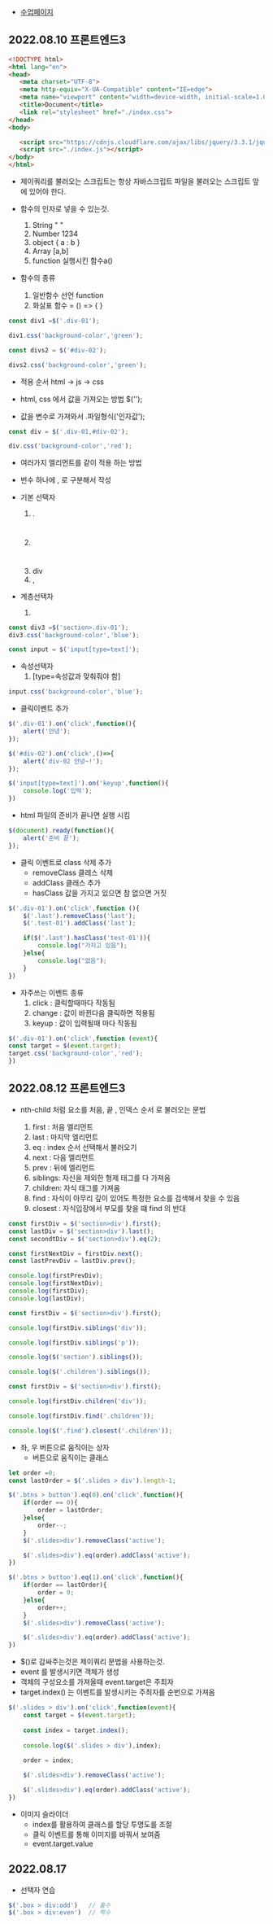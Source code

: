 - [수업페이지](https://to2.kr/dYb)

## 2022.08.10 프론트엔드3
 ```html
<!DOCTYPE html>
<html lang="en">
<head>
    <meta charset="UTF-8">
    <meta http-equiv="X-UA-Compatible" content="IE=edge">
    <meta name="viewport" content="width=device-width, initial-scale=1.0">
    <title>Document</title>
    <link rel="stylesheet" href="./index.css">
</head>
<body>

    <script src="https://cdnjs.cloudflare.com/ajax/libs/jquery/3.3.1/jquery.min.js"></script> <!--제이쿼리 실행-->
    <script src="./index.js"></script>
</body>
</html>
```
- 제이쿼리를 불러오는 스크립트는 항상 자바스크립트 파일을 불러오는 스크립트 앞에 있어야 한다.


- 함수의 인자로 넣을 수 있는것.
    1. String "    "
    2. Number 1234
    3. object  { a : b }
    4. Array [a,b]
    5. function 실행시킨 함수a()

- 함수의 종류
    1. 일반함수 선언 function
    2. 화살표 함수 = () => { }
```js
const div1 =$('.div-01');

div1.css('background-color','green');

const divs2 = $('#div-02');

divs2.css('background-color','green');
```
- 적용 순서 html -> js -> css

- html, css 에서 값을 가져오는 방법 $('');
- 값을 변수로 가져와서 .파일형식('인자값');

```js
const div = $('.div-01,#div-02');

div.css('background-color','red');
```
- 여러가지 엘리먼트를 같이 적용 하는 방법
- 번수 하나에 , 로 구분해서 작성

- 기본 선택자
    1. .
    2. #
    3. div
    4. ,


- 계층선택자
    1. >

```js
const div3 =$('section>.div-01');
div3.css('background-color','blue');

const input = $('input[type=text]');
```

- 속성선택자
    1. [type=속성값과 맞춰줘야 함]
```js
input.css('background-color','blue');
```

- 클릭이벤트 추가 

```js
$('.div-01').on('click',function(){
    alert('안녕');
});

$('#div-02').on('click',()=>{
    alert('div-02 안녕~!');
});

$('input[type=text]').on('keyup',function(){
    console.log('입력');
})
```
- html 파일의 준비가 끝나면 실행 시킴
```js
$(document).ready(function(){
    alert('준비 끝');
});
```

- 클릭 이벤트로 class 삭제 추가
    - removeClass 클레스 삭제
    - addClass 클래스 추가
    - hasClass 값을 가지고 있으면 참 없으면 거짓
```js
$('.div-01').on('click',function (){
    $('.last').removeClass('last');
    $('.test-01').addClass('last');

    if($('.last').hasClass('test-01')){
        console.log("가지고 있음");
    }else{
        console.log("없음");
    }
})
```

- 자주쓰는 이벤트 종류
    1. click : 클릭할때마다 작동됨
    2. change : 값이 바뀐다음 클릭하면 적용됨 
    3. keyup : 값이 입력될때 마다 작동됨


```js
$('.div-01').on('click',function (event){
const target = $(event.target);
target.css('background-color','red');
})
```

## 2022.08.12 프론트엔드3

- nth-child 처럼 요소를 처음, 끝 , 인덱스 순서 로 불러오는 문법

    1. first   : 처음 엘리먼트
    2. last    : 마지막 엘리먼트
    3. eq      : index 순서 선택해서 불러오기
    4. next    : 다음 엘리먼트
    5. prev    : 뒤에 엘리먼트
    6. siblings: 자신을 제외한 형제 태그를 다 가져옴
    7. children: 자식 태그를 가져옴
    8. find    : 자식이 아무리 깊이 있어도 특정한 요소를 검색해서 찾을 수 있음
    9. closest : 자식입장에서 부모를 찾을 떄 find 의 반대
```js
const firstDiv = $('section>div').first();
const lastDiv = $('section>div').last();
const secondtDiv = $('section>div').eq(2);

const firstNextDiv = firstDiv.next();
const lastPrevDiv = lastDiv.prev();

console.log(firstPrevDiv);
console.log(firstNextDiv);
console.log(firstDiv);
console.log(lastDiv);

const firstDiv = $('section>div').first();

console.log(firstDiv.siblings('div'));

console.log(firstDiv.siblings('p'));

console.log($('section').siblings());

console.log($('.children').siblings());

const firstDiv = $('section>div').first();

console.log(firstDiv.children('div'));

console.log(firstDiv.find('.children'));

console.log($('.find').closest('.children'));
```

- 좌, 우 버튼으로 움직이는 상자
    - 버튼으로 움직이는 클래스
```js
let order =0;
const lastOrder = $('.slides > div').length-1;

$('.btns > button').eq(0).on('click',function(){
    if(order == 0){
        order = lastOrder;
    }else{
        order--;
    }
    $('.slides>div').removeClass('active');

    $('.slides>div').eq(order).addClass('active');
})

$('.btns > button').eq(1).on('click',function(){
    if(order == lastOrder){
        order = 0;
    }else{
        order++;
    }
    $('.slides>div').removeClass('active');

    $('.slides>div').eq(order).addClass('active');
})
```
- $()로 감싸주는것은 제이쿼리 문법을 사용하는것.
- event 를 발생시키면 객체가 생성
- 객체의 구성요소를 가져올때 event.target은 주최자
- target.index() 는 이벤트를 발생시키는 주최자를 순번으로 가져옴

```js
$('.slides > div').on('click',function(event){
    const target = $(event.target);
    
    const index = target.index();
    
    console.log($('.slides > div'),index);
    
    order = index;

    $('.slides>div').removeClass('active');

    $('.slides>div').eq(order).addClass('active');
})
```
- 이미지 슬라이더
    - index를 활용하여 클래스를 할당 투명도를 조절
    - 클릭 이벤트를 통해 이미지를 바꿔서 보여줌
    - event.target.value

## 2022.08.17

- 선택자 연습
```js
$('.box > div:odd')   // 홀수
$('.box > div:even')  // 짝수
```

